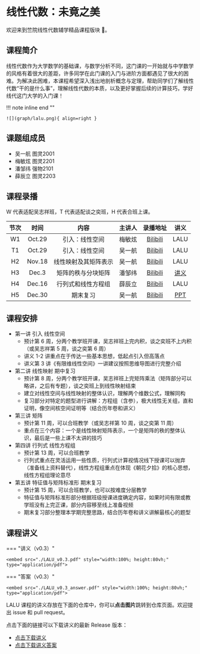 # 线性代数：未竟之美

欢迎来到竺院线性代数辅学精品课程版块 🤗。

## 课程简介

线性代数作为大学数学的基础课，与数学分析不同，这门课的一开始就与中学数学的风格有着很大的差距，许多同学在此门课的入门与进阶方面都遇见了很大的困难。为解决此困难，本课程希望深入浅出地剖析概念与定理，帮助同学们了解线性代数“干的是什么事”，理解线性代数的本质，以及更好掌握后续的计算技巧，学好线代这门大学的入门课！

!!! note inline end ""

    ![](graph/lalu.png){ align=right }

## 课题组成员

-   吴一航 图灵2001
-   梅敏炫 图灵2201
-   潘邹纬 强物2101
-   薛辰立 图灵2203

## 课程录播

W 代表适配吴志祥班，T 代表适配谈之奕班，H 代表合班上课。

| 节次 | 时间 | 内容 | 主讲人 | 录播地址 | 讲义 |
| :--: | :--: | :--: | :----: | :------: | :--: |
| W1 | Oct.29 | 引入：线性空间 | 梅敏炫 | [Bilibili](https://www.bilibili.com/video/BV1qz4y1A7h7/) | LALU |
| T1 | Oct.29 | 引入：线性空间 | 吴一航 | [Bilibili](https://www.bilibili.com/video/BV1iG411X7Bv) | LALU |
| H2 | Nov.18 | 线性映射及其矩阵表示 | 吴一航 | [Bilibili](https://www.bilibili.com/video/BV1ZC4y1j7kL/) | LALU  |
| H3 | Dec.3 | 矩阵的秩与分块矩阵 | 潘邹纬 | [Bilibili](https://www.bilibili.com/video/BV1YC4y197u1/) | [讲义](./lecH3.pdf) |
| H4 | Dec.16 | 行列式和线性方程组 | 薛辰立 | [Bilibili](https://www.bilibili.com/video/BV1me411B7AX/) | LALU |
| H5 | Dec.30 | 期末复习 | 吴一航 | [Bilibili](https://www.bilibili.com/video/BV1qT4y1p7ZA/) | [PPT](./LALU_23fa_review.pdf) |

## 课程安排

-   第一讲 引入 线性空间
    -   预计第 6 周，分两个教学班开课，吴志祥班上完内积，谈之奕班不上内积（或吴志祥第 5 周，谈之奕第 6 周）
    -   讲义 1-2 讲重点在于传达一些基本思想，低起点引入但高落点
    -   讲义第 3 讲《有限维线性空间》一讲建议按照思维导图进行完整介绍
-   第二讲 线性映射 期中复习
    -   预计第 8 周，分两个教学班开课，吴志祥班上完矩阵乘法（矩阵部分可以略讲，之后有专题），谈之奕班上到线性映射结束
    -   建立对线性空间与线性映射的整体认识，理解两个维数公式，理解同构
    -   复习部分对特定的题型进行讲解：方程组（含参），极大线性无关组，直和证明，像空间核空间证明等（结合历年卷和讲义）
-   第三讲 矩阵
    -   预计第 11 周，可以合班教学（或吴志祥第 10 周，谈之奕第 11 周）
    -   重点在三个内容：一个是线性映射矩阵表示，一个是矩阵的秩的整体认识，最后是一些上课不太讲的技巧
-   第四讲 行列式 线性方程组
    -   预计第 13 周，可以合班教学
    -   行列式重点在灵活运用一些性质，行列式计算视情况线下授课可以抛弃（准备线上资料替代），线性方程组重点在体现《朝花夕拾》的核心思想，线性方程组理论意尽
-   第五讲 特征值与矩阵标准形 期末复习
    -   预计第 15 周，可以合班教学，也可以按难度分层教学
    -   特征值与矩阵标准形部分根据班级授课进度确定内容，如果时间有限或教学班没有上完正课，部分内容移至线上准备视频
    -   期末复习部分整理本学期完整思路，结合历年卷和讲义讲解最核心的题型

## 课程讲义

=== "讲义（v0.3）"

    <embed src="./LALU_v0.3.pdf" style="width:100%; height:80vh;" type="application/pdf">     

=== "答案（v0.3）"
    
    <embed src="./LALU_v0.3_answer.pdf" style="width:100%; height:80vh;" type="application/pdf"> 


LALU 课程的讲义存放在下面的仓库中，你可以**点击图片**跳转到仓库页面。欢迎提出 issue 和 pull request。

<div class="github-card" data-github="yhwu-is/Linear-Algebra-Left-Undone" data-width="400" data-height="" data-theme="default"></div>
<script src="//cdn.jsdelivr.net/github-cards/latest/widget.js"></script>

<!--[![yhwu-is/Linear-Algebra-Left-Undone - GitHub](https://gh-card.dev/repos/yhwu-is/Linear-Algebra-Left-Undone.svg?fullname=)](https://github.com/yhwu-is/Linear-Algebra-Left-Undone)-->

<!--[![](graph/pixel.jpg#only-light)![](graph/code.jpg#only-dark)](https://github.com/yhwu-is/Linear-Algebra-Left-Undone/)-->

点击下面的链接可以下载讲义的最新 Release 版本：

- [点击下载讲义](https://github.com/yhwu-is/Linear-Algebra-Left-Undone/releases/latest/download/LALU.pdf)
- [点击下载讲义答案](https://github.com/yhwu-is/Linear-Algebra-Left-Undone/releases/latest/download/LALU-answer.pdf)
